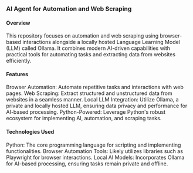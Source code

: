 ﻿### AI Agent for Automation and Web Scraping
 
#### Overview

This repository focuses on automation and web scraping using browser-based interactions alongside a locally hosted Language Learning Model (LLM) called Ollama. It combines modern AI-driven capabilities with practical tools for automating tasks and extracting data from websites efficiently.

#### Features

Browser Automation: Automate repetitive tasks and interactions with web pages.
Web Scraping: Extract structured and unstructured data from websites in a seamless manner.
Local LLM Integration: Utilize Ollama, a private and locally hosted LLM, ensuring data privacy and performance for AI-based processing.
Python-Powered: Leverage Python's robust ecosystem for implementing AI, automation, and scraping tasks.

#### Technologies Used

Python: The core programming language for scripting and implementing functionalities.
Browser Automation Tools: Likely utilizes libraries such as Playwright for browser interactions.
Local AI Models: Incorporates Ollama for AI-based processing, ensuring tasks remain private and offline. 
